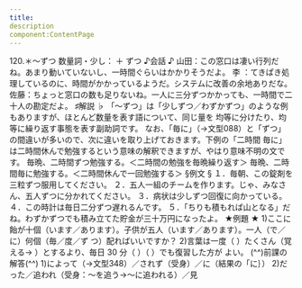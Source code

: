 ```yaml
---
title:
description
component:ContentPage
---
```



120.＊～ずつ
数量詞・少し： ＋ ずつ
♪会話 ♪
山田：この窓口は凄い行列だね。あまり動いていないし、一時間ぐらいはかかりそうだよ。
李 ：てきぱき処理しているのに、時間がかかっているようだ。システムに改善の余地ありだな。 佐藤：ちょっと窓口の数も足りないね。一人に三分ずつかかっても、一時間で二十人の勘定だよ。
♯解説 ♭
「～ずつ」は「少しずつ／わずかずつ」のような例もありますが、ほとんど数量を表す語について、同じ量を 均等に分けたり、均等に繰り返す事態を表す副助詞です。
なお、「毎に」（→文型088）と「ずつ」の間違いが多いので、次に違いを取り上げておきます。下例の「二時間 毎に」は二時間休んで勉強するという意味の解釈できますが、やはり意味不明の文です。
毎晩、二時間ずつ勉強する。＜二時間の勉強を毎晩繰り返す＞ 毎晩、二時間毎に勉強する。＜二時間休んで一回勉強する＞
§例文 §
１．毎朝、この錠剤を三粒ずつ服用してください。
２．五人一組のチームを作ります。じゃ、みなさん、五人ずつに分かれてください。
３．病状は少しずつ回復に向かっている。
４．この時計は毎日二分ずつ遅れるんです。
５．「ちりも積もれば山となる」だね。わずかずつでも積み立てた貯金が三十万円になったよ。
★例題 ★
1)ここに飴が十個（います／あります）。子供が五人（います／あります）。一人（で／に）何個（毎／度／ず
つ）配ればいいですか？
2)言葉は一度（ ）たくさん（覚える→ ）とするより、毎日 30 分（ ）（ ）でも復習した方が よい。
(^^)前課の解答(^^)
1)によって（→文型348）／されず（受身）／に（結果の「に｝）
2)だった／追われ（受身：～を追う→～に追われる）／見
